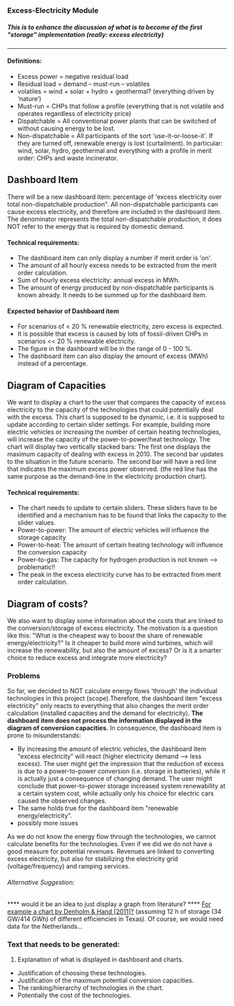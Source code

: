 ### Excess-Electricity Module
##### This is to enhance the discussion of what is to become of the first "storage" implementation (really: excess electricity)
________
#### Definitions: 
* Excess power = negative residual load
* Residual load = demand – must-run – volatiles
* volatiles = wind + solar + hydro + geothermal? (everything driven by ‘nature’)
* Must-run = CHPs that follow a profile (everything that is not volatile and operates regardless of electricity price) 
* Dispatchable = All conventional power plants that can be switched of without causing energy to be lost. 
* Non-dispatchable = All participants of the sort 'use-it-or-loose-it'. If they are turned off, renewable energy is lost (curtailment). In particular: wind, solar, hydro, geothermal and everything with a profile in merit order: CHPs and waste incinerator. 

## Dashboard Item
There will be a new dashboard item: percentage of 'excess electricity over total non-dispatchable production". 
All non-dispatchable participants can cause excess electricity, and therefore are included in the dashboard item. 
The denominator represents the total non-dispatchable production, it does NOT refer to the energy that is required by domestic demand. 

#### Technical requirements:
* The dashboard item can only display a number if merit order is 'on'. 
* The amount of all hourly excess needs to be extracted from the merit order calculation. 
* Sum of hourly excess electricity: annual excess in MWh. 
* The amount of energy produced by non-dispatchable participants is known already. It needs to be summed up for the dashboard item. 
 
#### Expected behavior of Dashboard item
* For scenarios of < 20 % renewable electricity, zero excess is expected. 
 * It is possible that excess is caused by lots of fossil-driven CHPs in scenarios << 20 % renewable electricity. 
* The figure in the dashboard will be in the range of 0 - 100 %.
* The dashboard item can also display the amount of excess (MWh) instead of a percentage. 

## Diagram of Capacities
We want to display a chart to the user that compares the capacity of excess electricity to the capacity of the technologies that could potentially deal with the excess. 
This chart is supposed to be dynamic, i.e. it is supposed to update according to certain slider settings. For example, building more electric vehicles or increasing the number of certain heating technologies, will increase the capacity of the power-to-power/heat technology. 
The chart will display two vertically stacked bars: The first one displays the maximum capacity of dealing with excess in 2010. The second bar updates to the situation in the future scenario. The second bar will have a red line that indicates the maximum excess power observed. (the red line has the same purpose as the demand-line in the electricity production chart). 


#### Technical requirements:
* The chart needs to update to certain sliders. These sliders have to be identified and a mechanism has to be found that links the capacity to the slider values. 
* Power-to-power: The amount of electric vehicles will influence the storage capacity
* Power-to-heat: The amount of certain heating technology will influence the conversion capacity
* Power-to-gas: The capacity for hydrogen production is not known --> problematic!!
* The peak in the excess electricity curve has to be extracted from merit order calculation. 

## Diagram of costs?
We also want to display some information about the costs that are linked to the conversion/storage of excess electricity. 
The motivation is a question like this: "What is the cheapest way to boost the share of renewable energy/electricity?" 
Is it cheaper to build more wind turbines, which will increase the renewability, but also the amount of excess? Or is it a smarter choice to reduce excess and integrate more electricity? 

### Problems
So far, we decided to NOT calculate energy flows 'through' the individual technologies in this project (scope).Therefore, the dashboard item "excess electricity" only reacts to everything that also changes the merit order calculation (installed capacities and the demand for electricity). **The dashboard item does not process the information displayed in the diagram of conversion capacities.**
In consequence, the dashboard item is prone to misunderstands: 

* By increasing the amount of electric vehicles, the dashboard item "excess electricity" will react (higher electricity demand --> less excess). The user might get the impression that the reduction of excess is due to a power-to-power conversion (i.e. storage in batteries), while it is actually just a consequence of changing demand. The user might conclude that power-to-power storage increased system renewability at a certain system cost, while actually only his choice for electric cars caused the observed changes. 
* The same holds true for the dashboard item "renewable energy/electricity". 
* possibly more issues

As we do not know the energy flow through the technologies, we cannot calculate benefits for the technologies. Even if we did we do not have a good measure for potential revenues. Revenues are linked to converting excess electricity, but also for stabilizing the electricity grid (voltage/frequency) and ramping services. 

###### Alternative Suggestion: 
**** would it be an idea to just display a graph from literature? **** 
[For example a chart by Denholm & Hand [2011]?](http://cl.ly/image/143l1g3i3m29) (assuming 12 h of storage (34 GW/414 GWh) of different efficiencies in Texas). Of course, we would need data for the Netherlands... 

### Text that needs to be generated: 

1. Explanation of what is displayed in dashboard and charts. 
* Justification of choosing these technologies. 
* Justification of the maximum potential conversion capacities. 
* The ranking/hierarchy of technologies in the chart. 
* Potentially the cost of the technologies. 


